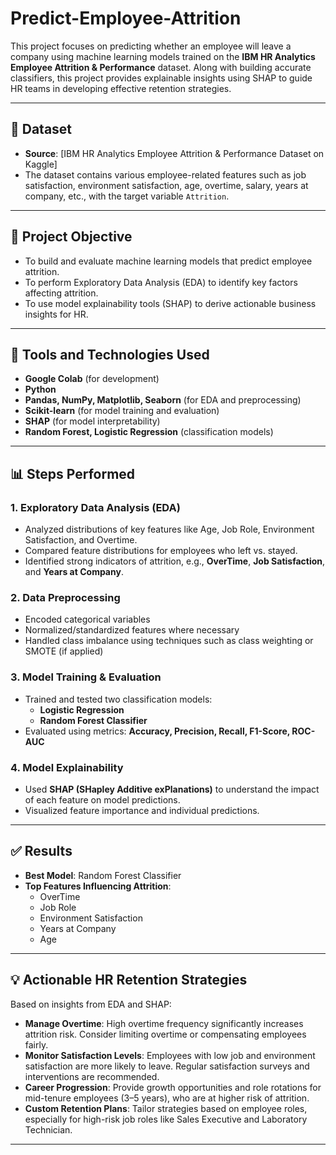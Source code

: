 # Predict-Employee-Attrition

This project focuses on predicting whether an employee will leave a company using machine learning models trained on the **IBM HR Analytics Employee Attrition & Performance** dataset. Along with building accurate classifiers, this project provides explainable insights using SHAP to guide HR teams in developing effective retention strategies.

---

## 📁 Dataset

- **Source**: [IBM HR Analytics Employee Attrition & Performance Dataset on Kaggle]
- The dataset contains various employee-related features such as job satisfaction, environment satisfaction, age, overtime, salary, years at company, etc., with the target variable `Attrition`.

---

## 📌 Project Objective

- To build and evaluate machine learning models that predict employee attrition.
- To perform Exploratory Data Analysis (EDA) to identify key factors affecting attrition.
- To use model explainability tools (SHAP) to derive actionable business insights for HR.

---

## 🔧 Tools and Technologies Used

- **Google Colab** (for development)
- **Python**
- **Pandas, NumPy, Matplotlib, Seaborn** (for EDA and preprocessing)
- **Scikit-learn** (for model training and evaluation)
- **SHAP** (for model interpretability)
- **Random Forest, Logistic Regression** (classification models)

---

## 📊 Steps Performed

### 1. Exploratory Data Analysis (EDA)
- Analyzed distributions of key features like Age, Job Role, Environment Satisfaction, and Overtime.
- Compared feature distributions for employees who left vs. stayed.
- Identified strong indicators of attrition, e.g., **OverTime**, **Job Satisfaction**, and **Years at Company**.

### 2. Data Preprocessing
- Encoded categorical variables
- Normalized/standardized features where necessary
- Handled class imbalance using techniques such as class weighting or SMOTE (if applied)

### 3. Model Training & Evaluation
- Trained and tested two classification models:
  - **Logistic Regression**
  - **Random Forest Classifier**
- Evaluated using metrics: **Accuracy, Precision, Recall, F1-Score, ROC-AUC**

### 4. Model Explainability
- Used **SHAP (SHapley Additive exPlanations)** to understand the impact of each feature on model predictions.
- Visualized feature importance and individual predictions.

---

## ✅ Results

- **Best Model**: Random Forest Classifier
- **Top Features Influencing Attrition**:
  - OverTime
  - Job Role
  - Environment Satisfaction
  - Years at Company
  - Age

---

## 💡 Actionable HR Retention Strategies

Based on insights from EDA and SHAP:

- **Manage Overtime**: High overtime frequency significantly increases attrition risk. Consider limiting overtime or compensating employees fairly.
- **Monitor Satisfaction Levels**: Employees with low job and environment satisfaction are more likely to leave. Regular satisfaction surveys and interventions are recommended.
- **Career Progression**: Provide growth opportunities and role rotations for mid-tenure employees (3–5 years), who are at higher risk of attrition.
- **Custom Retention Plans**: Tailor strategies based on employee roles, especially for high-risk job roles like Sales Executive and Laboratory Technician.

---
